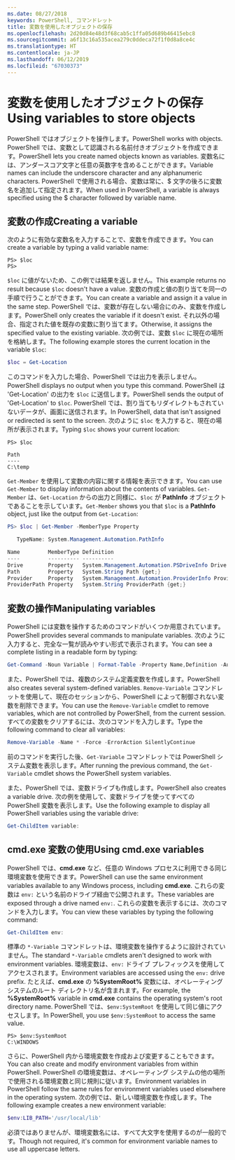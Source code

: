 ```yaml
---
ms.date: 08/27/2018
keywords: PowerShell, コマンドレット
title: 変数を使用したオブジェクトの保存
ms.openlocfilehash: 2d20d84e48d3f68cab5c1ffa05d689b46415ebc8
ms.sourcegitcommit: a6f13c16a535acea279c0ddeca72f1f0d8a8ce4c
ms.translationtype: HT
ms.contentlocale: ja-JP
ms.lasthandoff: 06/12/2019
ms.locfileid: "67030373"
---
```

# <a name="using-variables-to-store-objects"></a><span data-ttu-id="d8859-103">変数を使用したオブジェクトの保存</span><span class="sxs-lookup"><span data-stu-id="d8859-103">Using variables to store objects</span></span>

<span data-ttu-id="d8859-104">PowerShell ではオブジェクトを操作します。</span><span class="sxs-lookup"><span data-stu-id="d8859-104">PowerShell works with objects.</span></span> <span data-ttu-id="d8859-105">PowerShell では、変数として認識される名前付きオブジェクトを作成できます。</span><span class="sxs-lookup"><span data-stu-id="d8859-105">PowerShell lets you create named objects known as variables.</span></span>
<span data-ttu-id="d8859-106">変数名には、アンダースコア文字と任意の英数字を含めることができます。</span><span class="sxs-lookup"><span data-stu-id="d8859-106">Variable names can include the underscore character and any alphanumeric characters.</span></span> <span data-ttu-id="d8859-107">PowerShell で使用される場合、変数は常に、\$ 文字の後ろに変数名を追加して指定されます。</span><span class="sxs-lookup"><span data-stu-id="d8859-107">When used in PowerShell, a variable is always specified using the \$ character followed by variable name.</span></span>

## <a name="creating-a-variable"></a><span data-ttu-id="d8859-108">変数の作成</span><span class="sxs-lookup"><span data-stu-id="d8859-108">Creating a variable</span></span>

<span data-ttu-id="d8859-109">次のように有効な変数名を入力することで、変数を作成できます。</span><span class="sxs-lookup"><span data-stu-id="d8859-109">You can create a variable by typing a valid variable name:</span></span>

```
PS> $loc
PS>
```

<span data-ttu-id="d8859-110">`$loc` に値がないため、この例では結果を返しません。</span><span class="sxs-lookup"><span data-stu-id="d8859-110">This example returns no result because `$loc` doesn't have a value.</span></span> <span data-ttu-id="d8859-111">変数の作成と値の割り当てを同一の手順で行うことができます。</span><span class="sxs-lookup"><span data-stu-id="d8859-111">You can create a variable and assign it a value in the same step.</span></span> <span data-ttu-id="d8859-112">PowerShell では、変数が存在しない場合にのみ、変数を作成します。</span><span class="sxs-lookup"><span data-stu-id="d8859-112">PowerShell only creates the variable if it doesn't exist.</span></span>
<span data-ttu-id="d8859-113">それ以外の場合、指定された値を既存の変数に割り当てます。</span><span class="sxs-lookup"><span data-stu-id="d8859-113">Otherwise, it assigns the specified value to the existing variable.</span></span> <span data-ttu-id="d8859-114">次の例では、変数 `$loc` に現在の場所を格納します。</span><span class="sxs-lookup"><span data-stu-id="d8859-114">The following example stores the current location in the variable `$loc`:</span></span>

```powershell
$loc = Get-Location
```

<span data-ttu-id="d8859-115">このコマンドを入力した場合、PowerShell では出力を表示しません。</span><span class="sxs-lookup"><span data-stu-id="d8859-115">PowerShell displays no output when you type this command.</span></span> <span data-ttu-id="d8859-116">PowerShell は 'Get-Location' の出力を `$loc` に送信します。</span><span class="sxs-lookup"><span data-stu-id="d8859-116">PowerShell sends the output of 'Get-Location' to `$loc`.</span></span> <span data-ttu-id="d8859-117">PowerShell では、割り当てもリダイレクトもされていないデータが、画面に送信されます。</span><span class="sxs-lookup"><span data-stu-id="d8859-117">In PowerShell, data that isn't assigned or redirected is sent to the screen.</span></span> <span data-ttu-id="d8859-118">次のように `$loc` を入力すると、現在の場所が表示されます。</span><span class="sxs-lookup"><span data-stu-id="d8859-118">Typing `$loc` shows your current location:</span></span>

```
PS> $loc

Path
----
C:\temp
```

<span data-ttu-id="d8859-119">`Get-Member` を使用して変数の内容に関する情報を表示できます。</span><span class="sxs-lookup"><span data-stu-id="d8859-119">You can use `Get-Member` to display information about the contents of variables.</span></span> <span data-ttu-id="d8859-120">`Get-Member` は、`Get-Location` からの出力と同様に、`$loc` が **PathInfo** オブジェクトであることを示しています。</span><span class="sxs-lookup"><span data-stu-id="d8859-120">`Get-Member` shows you that `$loc` is a **PathInfo** object, just like the output from `Get-Location`:</span></span>

```powershell
PS> $loc | Get-Member -MemberType Property

   TypeName: System.Management.Automation.PathInfo

Name         MemberType Definition
----         ---------- ----------
Drive        Property   System.Management.Automation.PSDriveInfo Drive {get;}
Path         Property   System.String Path {get;}
Provider     Property   System.Management.Automation.ProviderInfo Provider {...
ProviderPath Property   System.String ProviderPath {get;}
```

## <a name="manipulating-variables"></a><span data-ttu-id="d8859-121">変数の操作</span><span class="sxs-lookup"><span data-stu-id="d8859-121">Manipulating variables</span></span>

<span data-ttu-id="d8859-122">PowerShell には変数を操作するためのコマンドがいくつか用意されています。</span><span class="sxs-lookup"><span data-stu-id="d8859-122">PowerShell provides several commands to manipulate variables.</span></span> <span data-ttu-id="d8859-123">次のように入力すると、完全な一覧が読みやすい形式で表示されます。</span><span class="sxs-lookup"><span data-stu-id="d8859-123">You can see a complete listing in a readable form by typing:</span></span>

```powershell
Get-Command -Noun Variable | Format-Table -Property Name,Definition -AutoSize -Wrap
```

<span data-ttu-id="d8859-124">また、PowerShell では、複数のシステム定義変数を作成します。</span><span class="sxs-lookup"><span data-stu-id="d8859-124">PowerShell also creates several system-defined variables.</span></span> <span data-ttu-id="d8859-125">`Remove-Variable` コマンドレットを使用して、現在のセッションから、PowerShell によって制御されない変数を削除できます。</span><span class="sxs-lookup"><span data-stu-id="d8859-125">You can use the `Remove-Variable` cmdlet to remove variables, which are not controlled by PowerShell, from the current session.</span></span> <span data-ttu-id="d8859-126">すべての変数をクリアするには、次のコマンドを入力します。</span><span class="sxs-lookup"><span data-stu-id="d8859-126">Type the following command to clear all variables:</span></span>

```powershell
Remove-Variable -Name * -Force -ErrorAction SilentlyContinue
```

<span data-ttu-id="d8859-127">前のコマンドを実行した後、`Get-Variable` コマンドレットでは PowerShell システム変数を表示します。</span><span class="sxs-lookup"><span data-stu-id="d8859-127">After running the previous command, the `Get-Variable` cmdlet shows the PowerShell system variables.</span></span>

<span data-ttu-id="d8859-128">また、PowerShell では、変数ドライブも作成します。</span><span class="sxs-lookup"><span data-stu-id="d8859-128">PowerShell also creates a variable drive.</span></span> <span data-ttu-id="d8859-129">次の例を使用して、変数ドライブを使ってすべての PowerShell 変数を表示します。</span><span class="sxs-lookup"><span data-stu-id="d8859-129">Use the following example to display all PowerShell variables using the variable drive:</span></span>

```powershell
Get-ChildItem variable:
```

## <a name="using-cmdexe-variables"></a><span data-ttu-id="d8859-130">cmd.exe 変数の使用</span><span class="sxs-lookup"><span data-stu-id="d8859-130">Using cmd.exe variables</span></span>

<span data-ttu-id="d8859-131">PowerShell では、**cmd.exe** など、任意の Windows プロセスに利用できる同じ環境変数を使用できます。</span><span class="sxs-lookup"><span data-stu-id="d8859-131">PowerShell can use the same environment variables available to any Windows process, including **cmd.exe**.</span></span> <span data-ttu-id="d8859-132">これらの変数は `env:` という名前のドライブ経由で公開されます。</span><span class="sxs-lookup"><span data-stu-id="d8859-132">These variables are exposed through a drive named `env:`.</span></span> <span data-ttu-id="d8859-133">これらの変数を表示するには、次のコマンドを入力します。</span><span class="sxs-lookup"><span data-stu-id="d8859-133">You can view these variables by typing the following command:</span></span>

```powershell
Get-ChildItem env:
```

<span data-ttu-id="d8859-134">標準の `*-Variable` コマンドレットは、環境変数を操作するように設計されていません。</span><span class="sxs-lookup"><span data-stu-id="d8859-134">The standard `*-Variable` cmdlets aren't designed to work with environment variables.</span></span> <span data-ttu-id="d8859-135">環境変数は、`env:` ドライブ プレフィックスを使用してアクセスされます。</span><span class="sxs-lookup"><span data-stu-id="d8859-135">Environment variables are accessed using the `env:` drive prefix.</span></span> <span data-ttu-id="d8859-136">たとえば、**cmd.exe** の **%SystemRoot%** 変数には、オペレーティング システムのルート ディレクトリ名が含まれます。</span><span class="sxs-lookup"><span data-stu-id="d8859-136">For example, the **%SystemRoot%** variable in **cmd.exe** contains the operating system's root directory name.</span></span> <span data-ttu-id="d8859-137">PowerShell では、`$env:SystemRoot` を使用して同じ値にアクセスします。</span><span class="sxs-lookup"><span data-stu-id="d8859-137">In PowerShell, you use `$env:SystemRoot` to access the same value.</span></span>

```
PS> $env:SystemRoot
C:\WINDOWS
```

<span data-ttu-id="d8859-138">さらに、PowerShell 内から環境変数を作成および変更することもできます。</span><span class="sxs-lookup"><span data-stu-id="d8859-138">You can also create and modify environment variables from within PowerShell.</span></span> <span data-ttu-id="d8859-139">PowerShell の環境変数は、オペレーティング システムの他の場所で使用される環境変数と同じ規則に従います。</span><span class="sxs-lookup"><span data-stu-id="d8859-139">Environment variables in PowerShell follow the same rules for environment variables used elsewhere in the operating system.</span></span> <span data-ttu-id="d8859-140">次の例では、新しい環境変数を作成します。</span><span class="sxs-lookup"><span data-stu-id="d8859-140">The following example creates a new environment variable:</span></span>

```powershell
$env:LIB_PATH='/usr/local/lib'
```

<span data-ttu-id="d8859-141">必須ではありませんが、環境変数名には、すべて大文字を使用するのが一般的です。</span><span class="sxs-lookup"><span data-stu-id="d8859-141">Though not required, it's common for environment variable names to use all uppercase letters.</span></span>
